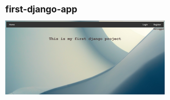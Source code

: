 # first-django-app

[![Review](https://raw.githubusercontent.com/petko940/first-django-app/main/Screenshot%202023-05-15%20131052.png?token=GHSAT0AAAAAACCT6KPCNKMM2VX34UOQYAFIZDCAWOQ)](https://youtu.be/uN2G53vatlo)

